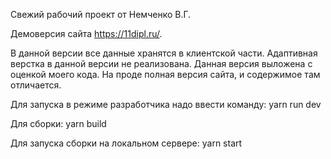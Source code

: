 Свежий рабочий проект от Немченко В.Г.

Демоверсия сайта https://11dipl.ru/.

В данной версии все данные хранятся в клиентской части. Адаптивная верстка в данной версии не реализована. Данная версия выложена с оценкой моего кода. На проде полная версия сайта, и содержимое там отличается.

Для запуска в режиме разработчика надо ввести команду: yarn run dev

Для сборки: yarn build

Для запуска сборки на локальном сервере: yarn start 

